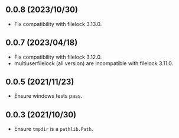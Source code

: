 ## 0.0.8 (2023/10/30)

- Fix compatibility with filelock 3.13.0.

## 0.0.7 (2023/04/18)

- Fix compatibility with filelock 3.12.0.
- multiuserfilelock (all version) are incompatible with filelock 3.11.0.

## 0.0.5 (2021/11/23)

- Ensure windows tests pass.

## 0.0.3 (2021/10/30)

- Ensure `tmpdir` is a `pathlib.Path`.
